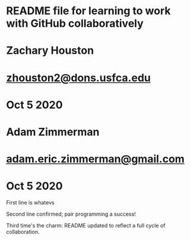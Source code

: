 # README file for learning to work with GitHub collaboratively

# Zachary Houston
# zhouston2@dons.usfca.edu
# Oct 5 2020

# Adam Zimmerman
# adam.eric.zimmerman@gmail.com
# Oct 5 2020

First line is whatevs  

Second line confirmed; pair programming a success!  

Third time's the charm: README updated to reflect a full cycle of 
collaboration.
